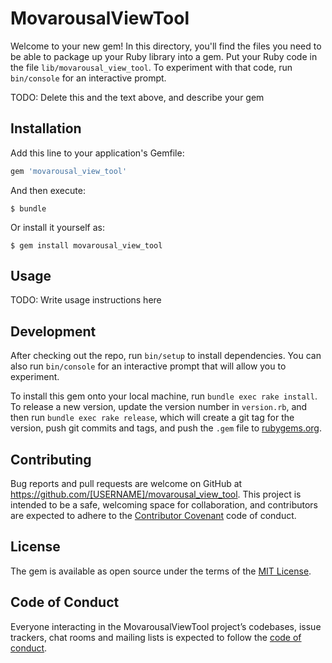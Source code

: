 # MovarousalViewTool

Welcome to your new gem! In this directory, you'll find the files you need to be able to package up your Ruby library into a gem. Put your Ruby code in the file `lib/movarousal_view_tool`. To experiment with that code, run `bin/console` for an interactive prompt.

TODO: Delete this and the text above, and describe your gem

## Installation

Add this line to your application's Gemfile:

```ruby
gem 'movarousal_view_tool'
```

And then execute:

    $ bundle

Or install it yourself as:

    $ gem install movarousal_view_tool

## Usage

TODO: Write usage instructions here

## Development

After checking out the repo, run `bin/setup` to install dependencies. You can also run `bin/console` for an interactive prompt that will allow you to experiment.

To install this gem onto your local machine, run `bundle exec rake install`. To release a new version, update the version number in `version.rb`, and then run `bundle exec rake release`, which will create a git tag for the version, push git commits and tags, and push the `.gem` file to [rubygems.org](https://rubygems.org).

## Contributing

Bug reports and pull requests are welcome on GitHub at https://github.com/[USERNAME]/movarousal_view_tool. This project is intended to be a safe, welcoming space for collaboration, and contributors are expected to adhere to the [Contributor Covenant](http://contributor-covenant.org) code of conduct.

## License

The gem is available as open source under the terms of the [MIT License](https://opensource.org/licenses/MIT).

## Code of Conduct

Everyone interacting in the MovarousalViewTool project’s codebases, issue trackers, chat rooms and mailing lists is expected to follow the [code of conduct](https://github.com/[USERNAME]/movarousal_view_tool/blob/master/CODE_OF_CONDUCT.md).
